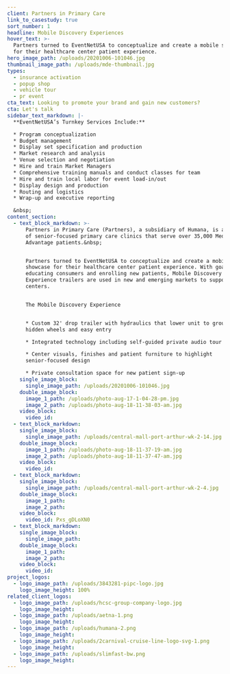```yaml
---
client: Partners in Primary Care
link_to_casestudy: true
sort_number: 1
headline: Mobile Discovery Experiences
hover_text: >-
  Partners turned to EventNetUSA to conceptualize and create a mobile showcase
  for their healthcare center patient experience.
hero_image_path: /uploads/20201006-101046.jpg
thumbnail_image_path: /uploads/mde-thumbnail.jpg
types:
  - insurance activation
  - popup shop
  - vehicle tour
  - pr event
cta_text: Looking to promote your brand and gain new customers?
cta: Let's talk
sidebar_text_markdown: |-
  **EventNetUSA’s Turnkey Services Include:**

  * Program conceptualization
  * Budget management
  * Display set specification and production
  * Market research and analysis
  * Venue selection and negotiation
  * Hire and train Market Managers
  * Comprehensive training manuals and conduct classes for team
  * Hire and train local labor for event load-in/out
  * Display design and production
  * Routing and logistics
  * Wrap-up and executive reporting

  &nbsp;
content_section:
  - text_block_markdown: >-
      Partners in Primary Care (Partners), a subsidiary of Humana, is a family
      of senior-focused primary care clinics that serve over 35,000 Medicare
      Advantage patients.&nbsp;


      Partners turned to EventNetUSA to conceptualize and create a mobile
      showcase for their healthcare center patient experience. With goals of
      educating consumers and enrolling new patients, Mobile Discovery
      Experience trailers are used in new and emerging markets to support
      centers.


      The Mobile Discovery Experience


      * Custom 32' drop trailer with hydraulics that lower unit to ground for
      hidden wheels and easy entry

      * Integrated technology including self-guided private audio tour

      * Center visuals, finishes and patient furniture to highlight
      senior-focused design

      * Private consultation space for new patient sign-up
    single_image_block:
      single_image_path: /uploads/20201006-101046.jpg
    double_image_block:
      image_1_path: /uploads/photo-aug-17-1-04-28-pm.jpg
      image_2_path: /uploads/photo-aug-18-11-38-03-am.jpg
    video_block:
      video_id:
  - text_block_markdown:
    single_image_block:
      single_image_path: /uploads/central-mall-port-arthur-wk-2-14.jpg
    double_image_block:
      image_1_path: /uploads/photo-aug-18-11-37-19-am.jpg
      image_2_path: /uploads/photo-aug-18-11-37-47-am.jpg
    video_block:
      video_id:
  - text_block_markdown:
    single_image_block:
      single_image_path: /uploads/central-mall-port-arthur-wk-2-4.jpg
    double_image_block:
      image_1_path:
      image_2_path:
    video_block:
      video_id: Pxs_gDLoXN0
  - text_block_markdown:
    single_image_block:
      single_image_path:
    double_image_block:
      image_1_path:
      image_2_path:
    video_block:
      video_id:
project_logos:
  - logo_image_path: /uploads/3843281-pipc-logo.jpg
    logo_image_height: 100%
related_client_logos:
  - logo_image_path: /uploads/hcsc-group-company-logo.jpg
    logo_image_height:
  - logo_image_path: /uploads/aetna-1.png
    logo_image_height:
  - logo_image_path: /uploads/humana-2.png
    logo_image_height:
  - logo_image_path: /uploads/2carnival-cruise-line-logo-svg-1.png
    logo_image_height:
  - logo_image_path: /uploads/slimfast-bw.png
    logo_image_height:
---
```


